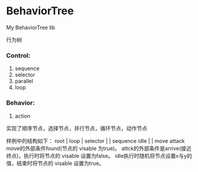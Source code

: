 # BehaviorTree
My BehaviorTree lib

行为树

### Control:
 1) sequence
 2) selector
 3) parallel
 4) loop
 
### Behavior:
 1) action

实现了顺序节点，选择节点，并行节点，循环节点，动作节点

样例中的结构如下：
				root
				|
				loop
				|
			selector
			|		|
		sequence	idle
		|		|
		move	attack
move的外部条件found(节点的 visable 为true)。
attck的外部条件是arrive(接近终点)，执行时将节点的 visable 设置为false。
idle执行时随机将节点设置x与y的值，结束时将节点的 visable 设置为true。
